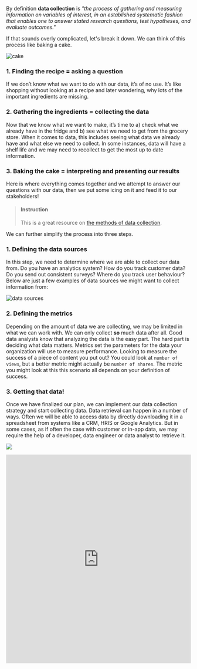 

By definition **data collection** is _"the process of gathering and measuring information on variables of interest, in an established systematic fashion that enables one to answer stated research questions, test hypotheses, and evaluate outcomes."_  

If that sounds overly complicated, let's break it down. We can think of this process like baking a cake.

![cake](https://media.giphy.com/media/l0MYOwKlDcMWvsMXC/giphy.gif)

### 1. Finding the recipe = asking a question

If we don’t know what we want to do with our data, it’s of no use. It’s like shopping without looking at a recipe and later wondering, why lots of the important ingredients are missing. 

### 2. Gathering the ingredients = collecting the data

Now that we know what we want to make, it’s time to a) check what we already have in the fridge and b) see what we need to get from the grocery store. When it comes to data, this includes seeing what data we already have and what else we need to collect. In some instances, data will have a shelf life and we may need to recollect to get the most up to date information. 

### 3. Baking the cake = interpreting and presenting our results

Here is where everything comes together and we attempt to answer our questions with our data, then we put some icing on it and feed it to our stakeholders!

> #### Instruction
> This is a great resource on [the methods of data collection](https://www.lotame.com/what-are-the-methods-of-data-collection/). 

We can further simplify the process into three steps.

### 1. Defining the data sources

In this step, we need to determine where we are able to collect our data from. Do you have an analytics system? How do you track customer data? Do you send out consistent surveys? Where do you track user behaviour? 
Below are just a few examples of data sources we might want to collect information from:

![data sources](https://i.imgur.com/2suzo1p.png)

### 2. Defining the metrics

Depending on the amount of data we are collecting, we may be limited in what we can work with. We can only collect **so** much data after all. Good data analysts know that analyzing the data is the easy part. The hard part is deciding what data matters. Metrics set the parameters for the data your organization will use to measure performance. Looking to measure the success of a piece of content you put out? You could look at `number of views`, but a better metric might actually be `number of shares`.  The metric you might look at this this scenario all depends on your definition of success. 

### 3. Getting that data!

Once we have finalized our plan, we can implement our data collection strategy and start collecting data. Data retrieval can happen in a number of ways. Often we will be able to access data by directly downloading it in a spreadsheet from systems like a CRM, HRIS or Google Analytics. But in some cases, as if often the case with customer or in-app data, we may require the help of a developer, data engineer or data analyst to retrieve it.

![](https://media.giphy.com/media/4FQMuOKR6zQRO/giphy.gif)

<iframe src="https://docs.google.com/presentation/d/e/2PACX-1vSq0Hn6Qebg_yizgND0P5aJNgwF2kizVlku1_V4kVbuRAXKaPRb6Si0_jhgmOORQVdJwQq8Uhv0mtgk/embed?start=false&loop=false&delayms=3000" frameborder="0" style="width:100%;height:569px" allowfullscreen="true" mozallowfullscreen="true" webkitallowfullscreen="true"></iframe>
